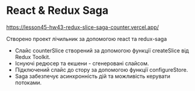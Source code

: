 # React & Redux Saga
https://lesson45-hw43-redux-slice-saga-counter.vercel.app/

Створено проект лічильник за допомогою react та redux-saga

- Слайс counterSlice створений за допомогою функції createSlice від Redux Toolkit.
- Існуючі редюсер та екшени - сгенеровані слайсом.
- Підключений слайс до стору за допомогою функції configureStore.
- Saga забезпечує асинхронність дій та можливість керувати потоками.
